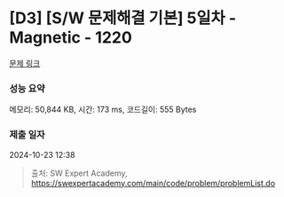 # [D3] [S/W 문제해결 기본] 5일차 - Magnetic - 1220 

[문제 링크](https://swexpertacademy.com/main/code/problem/problemDetail.do?contestProbId=AV14hwZqABsCFAYD) 

### 성능 요약

메모리: 50,844 KB, 시간: 173 ms, 코드길이: 555 Bytes

### 제출 일자

2024-10-23 12:38



> 출처: SW Expert Academy, https://swexpertacademy.com/main/code/problem/problemList.do